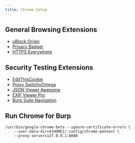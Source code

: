 ```yaml
---
title: Chrome Setup
---
```


## General Browsing Extensions ##

* [uBlock Origin](https://chrome.google.com/webstore/detail/ublock-origin/cjpalhdlnbpafiamejdnhcphjbkeiagm?hl=en)
* [Privacy Badger](https://chrome.google.com/webstore/detail/privacy-badger/pkehgijcmpdhfbdbbnkijodmdjhbjlgp?hl=en-US)
* [HTTPS Everywhere](https://chrome.google.com/webstore/detail/https-everywhere/gcbommkclmclpchllfjekcdonpmejbdp?hl=en)

## Security Testing Extensions ##

* [EditThisCookie](https://chrome.google.com/webstore/detail/editthiscookie/fngmhnnpilhplaeedifhccceomclgfbg)
* [Proxy SwitchyOmega](https://chrome.google.com/webstore/detail/proxy-switchyomega/padekgcemlokbadohgkifijomclgjgif)
* [JSON Viewer Awesome](https://chrome.google.com/webstore/detail/json-viewer-awesome/iemadiahhbebdklepanmkjenfdebfpfe)
* [EXIF Viewer Pro](https://chrome.google.com/webstore/detail/exif-viewer-pro/mmbhfeiddhndihdjeganjggkmjapkffm)
* [Burp Suite Navigation](https://chrome.google.com/webstore/detail/burp-suite-navigation-rec/anpapjclbjicacakeoggghfldppbkepg)

## Run Chrome for Burp ##

```
/usr/bin/google-chrome-beta --ignore-certificate-errors \
    --user-data-dir=${HOME}/.config/chrome-pentest \
    --proxy-server=127.0.0.1:8080
```
